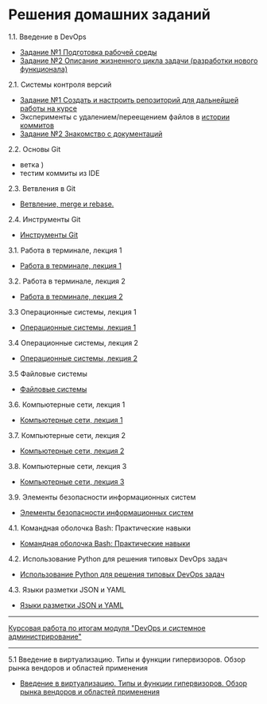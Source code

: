 # Решения домашних заданий

1.1. Введение в DevOps
   - [Задание №1 Подготовка рабочей среды](01-intro-01/README.md)
   - [Задание №2 Описание жизненного цикла задачи (разработки нового функционала)](01-intro-01/task2.md)

2.1. Системы контроля версий

   - [Задание №1 Создать и настроить репозиторий для дальнейшей работы на курсе](02-git-01-vcs/README.md)
   - Эксперименты с удалением/переещением файлов в [истории коммитов](https://github.com/Frolls/devops-netology/commits/main)
   - [Задание №2 Знакомство с документаций](02-git-01-vcs/task2.md)

2.2. Основы Git
   - ветка )
   - тестим коммиты из IDE

2.3. Ветвления в Git
   - [Ветвление, merge и rebase.](02-git-03-branching/README.md)

2.4. Инструменты Git
   - [Инструменты Git](02-git-04-tools/README.md)

3.1. Работа в терминале, лекция 1
   - [Работа в терминале, лекция 1](03-sysadmin-01-terminal/README.md)

3.2. Работа в терминале, лекция 2
   - [Работа в терминале, лекция 2](03-sysadmin-02-terminal/README.md)

3.3 Операционные системы, лекция 1
   - [Операционные системы, лекция 1](03-sysadmin-03-os/README.md)

3.4 Операционные системы, лекция 2
   - [Операционные системы, лекция 2](03-sysadmin-04-os/README.md)

3.5 Файловые системы
   - [Файловые системы](03-sysadmin-05-fs/README.md)

3.6. Компьютерные сети, лекция 1
   - [Компьютерные сети, лекция 1](03-sysadmin-06-net/README.md)

3.7. Компьютерные сети, лекция 2
   - [Компьютерные сети, лекция 2](03-sysadmin-07-net/README.md)

3.8. Компьютерные сети, лекция 3
   - [Компьютерные сети, лекция 3](03-sysadmin-08-net/README.md)

3.9. Элементы безопасности информационных систем
   - [Элементы безопасности информационных систем](03-sysadmin-09-security/README.md)

4.1. Командная оболочка Bash: Практические навыки
   - [Командная оболочка Bash: Практические навыки](04-script-01-bash/README.md)

4.2. Использование Python для решения типовых DevOps задач
   - [Использование Python для решения типовых DevOps задач](04-script-02-py/README.md)

4.3. Языки разметки JSON и YAML
   - [Языки разметки JSON и YAML](04-script-03-yaml/README.md)

---

[Курсовая работа по итогам модуля "DevOps и системное администрирование"](course_work/README.md)

---

5.1 Введение в виртуализацию. Типы и функции гипервизоров. Обзор рынка вендоров и областей применения
   - [Введение в виртуализацию. Типы и функции гипервизоров. Обзор рынка вендоров и областей применения](05-virt-01-basics/README.md)

